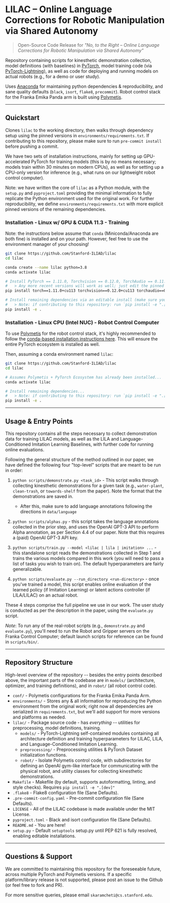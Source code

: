 # LILAC – Online Language Corrections for Robotic Manipulation via Shared Autonomy 

> Open-Source Code Release for 
> *"No, to the Right – Online Language Corrections for Robotic Manipulation via Shared Autonomy"* 

Repository containing scripts for kinesthetic demonstration collection, model definitions (with baselines) in 
[PyTorch](https://pytorch.org/), model training code 
(via [PyTorch-Lightning](https://pytorch-lightning.readthedocs.io/en/latest/)), as well as code for deploying and 
running models on actual robots (e.g., for a demo or user study).

Uses [Anaconda](https://www.anaconda.com/) for maintaining python dependencies & reproducibility, and sane quality 
defaults (`black`, `isort`, `flake8`, `precommit`). Robot control stack for the Franka Emika Panda arm is built 
using [Polymetis](https://facebookresearch.github.io/fairo/polymetis/).

---

## Quickstart

Clones `lilac` to the working directory, then walks through dependency setup using the pinned versions in
`environments/requirements.txt`. If contributing to this repository, please make sure to run `pre-commit install`
before pushing a commit.

We have two sets of installation instructions, mainly for setting up GPU-accelerated PyTorch for training models (this
is by no means necessary; models train within 30 minutes on modern CPUs), as well as for setting up a CPU-only version
for inference (e.g., what runs on our lightweight robot control computer). 

Note: we have written the core of `lilac` as a Python module, with the `setup.py` and `pyproject.toml` providing the 
minimal information to fully replicate the Python environment used for the original work. For further reproducibility,
we define `environments/requirements.txt` with more explicit pinned versions of the remaining dependencies.

### Installation - Linux w/ GPU & CUDA 11.3 - Training

Note: the instructions below assume that `conda` (Miniconda/Anaconda are both fine) is installed and on your path. 
However, feel free to use the environment manager of your choosing!

```bash
git clone https://github.com/Stanford-ILIAD/lilac
cd lilac

conda create --name lilac python=3.8
conda activate lilac

# Install PyTorch == 1.11.0, Torchvision == 0.12.0, TorchAudio == 0.11.0 w/ CUDA Toolkit 11.3
#   > Any more recent versions will work as well; just edit the pinned versions in `requirements.txt`
pip install torch==1.11.0+cu113 torchvision==0.12.0+cu113 torchaudio==0.11.0 --extra-index-url https://download.pytorch.org/whl/cu113

# Install remaining dependencies via an editable install (make sure you're in the root of this repository!)
#   > Note: if contributing to this repository: run `pip install -e ".[dev]"` for black / flake8 / isort / pre-commit
pip install -e .
```

### Installation - Linux CPU (Intel NUC) - Robot Control Computer

To use [Polymetis](https://facebookresearch.github.io/fairo/polymetis/installation.html) for the robot control 
stack, it's highly recommended to follow the [conda-based installation instructions here](https://facebookresearch.github.io/fairo/polymetis/installation.html#from-anaconda).
This will ensure the entire PyTorch ecosystem is installed as well.

Then, assuming a conda environment named `lilac`:

```bash
git clone https://github.com/Stanford-ILIAD/lilac
cd lilac

# Assumes Polymetis + PyTorch Ecosystem has already been installed...
conda activate lilac

# Install remaining dependencies...
#   > Note: if contributing to this repository: run `pip install -e ".[dev]"` for black / flake8 / isort / pre-commit
pip install -e .
```  

---

## Usage & Entry Points

This repository contains all the steps necessary to collect demonstration data for training LILAC models, as well as the
LILA and Language-Conditioned Imitation Learning Baselines, with further code for running online evaluations.

Following the general structure of the method outlined in our paper, we have defined the following four "top-level"
scripts that are meant to be run in order:

1. `python scripts/demonstrate.py <task_id>` - This script walks through collecting kinesthetic demonstrations for a given
    task (e.g., `water-plant`, `clean-trash`, or `towards-shelf` from the paper). Note the format that the demonstrations
    are saved in.
    + After this, make sure to add language annotations following the directions in `data/language`

2. `python scripts/alphas.py` - this script takes the language annotations collected in the prior step, and uses the
   OpenAI GPT-3 API to perform Alpha annotation, as per Section 4.4 of our paper. Note that this requires a (paid)
   OpenAI GPT-3 API key.

3. `python scripts/train.py --model <lilac | lila | imitation> ...` - this standalone script reads the demonstrations 
   collected in Step 1 and trains the various models compared in this work (you will need to pass a list of tasks you
   wish to train on). The default hyperparameters are fairly generalizable.
   
4. `python scripts/evaluate.py --run_directory <run-directory>` - once you've trained a model, this script enables online
    evaluation of the learned policy (if Imitation Learning) or latent actions controller (if LILA/LILAC) on an actual
    robot. 

These 4 steps comprise the full pipeline we use in our work. The user study is conducted as per the description in the
paper, using the `evaluate.py` script.

*Note*: To run any of the real-robot scripts (e.g., `demonstrate.py` and `evaluate.py`), you'll need to run the Robot
and Gripper servers on the Franka Control Computer; default launch scripts for reference can be found in `scripts/bin/`.

---

## Repository Structure

High-level overview of the repository -- besides the entry points described above, the important parts of the codebase
are in `models/` (architecture, optimizer, and training definitions), and in `robot/` (all robot control code).

+ `conf/` - Polymetis configurations for the Franka Emika Panda Arm.
+ `environments/` - Stores any & all information for reproducing the Python environment from the original work; right
                    now all dependencies are serialized in `requirements.txt`, but we'll add support for more versions
                    and platforms as needed. 
+ `lilac/` - Package source code - has *everything* -- utilities for preprocessing, model definitions, training.
    + `models/` - PyTorch-Lightning self-contained modules containing all architecture definition and training 
                  hyperparameters for LILAC, LILA, and Language-Conditioned Imitation Learning.
    + `preprocessing/` - Preprocessing utilities & PyTorch Dataset initialization functions.
    + `robot/` - Isolate Polymetis control code, with subdirectories for defining an OpenAI gym-like interface for 
                 communicating with the physical robot, and utility classes for collecting kinesthetic demonstrations.
+ `Makefile` - Makefile (by default, supports autoformatting, linting, and style checks). 
               Requires `pip install -e ".[dev]"`
+ `.flake8` - Flake8 configuration file (Sane Defaults).
+ `.pre-commit-config.yaml` - Pre-commit configuration file (Sane Defaults).
+ `LICENSE` - All of the LILAC codebase is made available under the MIT License. 
+ `pyproject.toml` - Black and isort configuration file (Sane Defaults).
+ `README.md` - You are here!
+ `setup.py` - Default `setuptools` setup.py until PEP 621 is fully resolved, enabling editable installations.

---

## Questions & Support

We are committed to maintaining this repository for the foreseeable future, across multiple PyTorch and Polymetis 
versions. If a specific platform/library release is not supported, please post an issue to the Github (or feel free to
fork and PR).

For more sensitive queries, please email `skaramcheti@cs.stanford.edu`.
